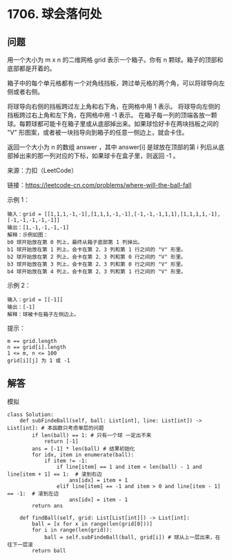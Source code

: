 # 1706. 球会落何处
## 问题

用一个大小为 m x n 的二维网格 grid 表示一个箱子。你有 n 颗球。箱子的顶部和底部都是开着的。

箱子中的每个单元格都有一个对角线挡板，跨过单元格的两个角，可以将球导向左侧或者右侧。

将球导向右侧的挡板跨过左上角和右下角，在网格中用 1 表示。
将球导向左侧的挡板跨过右上角和左下角，在网格中用 -1 表示。
在箱子每一列的顶端各放一颗球。每颗球都可能卡在箱子里或从底部掉出来。如果球恰好卡在两块挡板之间的 "V" 形图案，或者被一块挡导向到箱子的任意一侧边上，就会卡住。

返回一个大小为 n 的数组 answer ，其中 answer[i] 是球放在顶部的第 i 列后从底部掉出来的那一列对应的下标，如果球卡在盒子里，则返回 -1 。

来源：力扣（LeetCode）

链接：https://leetcode-cn.com/problems/where-will-the-ball-fall

示例 1：



    输入：grid = [[1,1,1,-1,-1],[1,1,1,-1,-1],[-1,-1,-1,1,1],[1,1,1,1,-1],[-1,-1,-1,-1,-1]]
    输出：[1,-1,-1,-1,-1]
    解释：示例如图：
    b0 球开始放在第 0 列上，最终从箱子底部第 1 列掉出。
    b1 球开始放在第 1 列上，会卡在第 2、3 列和第 1 行之间的 "V" 形里。
    b2 球开始放在第 2 列上，会卡在第 2、3 列和第 0 行之间的 "V" 形里。
    b3 球开始放在第 3 列上，会卡在第 2、3 列和第 0 行之间的 "V" 形里。
    b4 球开始放在第 4 列上，会卡在第 2、3 列和第 1 行之间的 "V" 形里。
示例 2：
    
    输入：grid = [[-1]]
    输出：[-1]
    解释：球被卡在箱子左侧边上。


提示：

    m == grid.length
    n == grid[i].length
    1 <= m, n <= 100
    grid[i][j] 为 1 或 -1

## 解答

模拟

```python3
class Solution:
    def subFindeBall(self, ball: List[int], line: List[int]) -> List[int]: # 本函数只考虑单层的问题
        if len(ball) == 1: # 只有一个球 一定出不来
            return [-1]
        ans = [-1] * len(ball) # 结果初始化
        for idx, item in enumerate(ball):
            if item != -1:
                if line[item] == 1 and item < len(ball) - 1 and line[item + 1] == 1:  # 滚到右边
                    ans[idx] = item + 1
                elif line[item] == -1 and item > 0 and line[item - 1] == -1:  # 滚到左边
                    ans[idx] = item - 1
        return ans

    def findBall(self, grid: List[List[int]]) -> List[int]:
        ball = [x for x in range(len(grid[0]))]
        for i in range(len(grid)):
            ball = self.subFindeBall(ball, grid[i]) # 球从上一层出来，在往下一层滚
        return ball
```